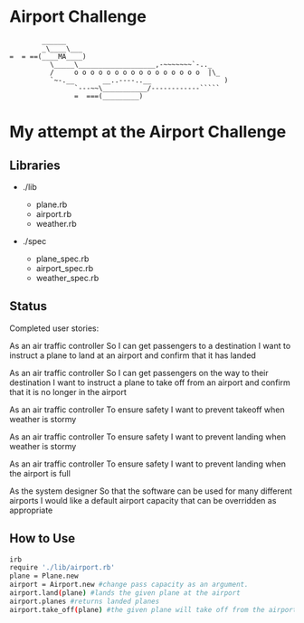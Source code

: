 Airport Challenge
=================

```
        ______
        _\____\___
=  = ==(____MA____)
          \_____\___________________,-~~~~~~~`-.._
          /     o o o o o o o o o o o o o o o o  |\_
          `~-.__       __..----..__                  )
                `---~~\___________/------------`````
                =  ===(_________)

```

# My attempt at the Airport Challenge #

## Libraries ##

* ./lib
    * plane.rb
    * airport.rb
    * weather.rb
* ./spec

    * plane_spec.rb
    * airport_spec.rb
    * weather_spec.rb

## Status ##

Completed user stories:

  As an air traffic controller
  So I can get passengers to a destination
  I want to instruct a plane to land at an airport and confirm that it has landed

  As an air traffic controller
  So I can get passengers on the way to their destination
  I want to instruct a plane to take off from an airport and confirm that it is no longer in the airport

  As an air traffic controller
  To ensure safety
  I want to prevent takeoff when weather is stormy

  As an air traffic controller
  To ensure safety
  I want to prevent landing when weather is stormy

  As an air traffic controller
  To ensure safety
  I want to prevent landing when the airport is full

  As the system designer
  So that the software can be used for many different airports
  I would like a default airport capacity that can be overridden as appropriate

## How to Use ##

```sh
irb
require './lib/airport.rb'
plane = Plane.new
airport = Airport.new #change pass capacity as an argument.
airport.land(plane) #lands the given plane at the airport
airport.planes #returns landed planes
airport.take_off(plane) #the given plane will take off from the airport.
```
